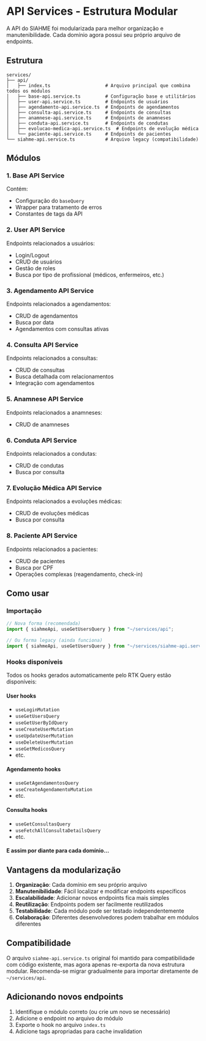 # API Services - Estrutura Modular

A API do SIAHME foi modularizada para melhor organização e manutenibilidade. Cada domínio agora possui seu próprio arquivo de endpoints.

## Estrutura

```
services/
├── api/
│   ├── index.ts                    # Arquivo principal que combina todos os módulos
│   ├── base-api.service.ts         # Configuração base e utilitários
│   ├── user-api.service.ts         # Endpoints de usuários
│   ├── agendamento-api.service.ts  # Endpoints de agendamentos
│   ├── consulta-api.service.ts     # Endpoints de consultas
│   ├── anamnese-api.service.ts     # Endpoints de anamneses
│   ├── conduta-api.service.ts      # Endpoints de condutas
│   ├── evolucao-medica-api.service.ts  # Endpoints de evolução médica
│   └── paciente-api.service.ts     # Endpoints de pacientes
└── siahme-api.service.ts           # Arquivo legacy (compatibilidade)
```

## Módulos

### 1. Base API Service
Contém:
- Configuração do `baseQuery`
- Wrapper para tratamento de erros
- Constantes de tags da API

### 2. User API Service
Endpoints relacionados a usuários:
- Login/Logout
- CRUD de usuários
- Gestão de roles
- Busca por tipo de profissional (médicos, enfermeiros, etc.)

### 3. Agendamento API Service
Endpoints relacionados a agendamentos:
- CRUD de agendamentos
- Busca por data
- Agendamentos com consultas ativas

### 4. Consulta API Service
Endpoints relacionados a consultas:
- CRUD de consultas
- Busca detalhada com relacionamentos
- Integração com agendamentos

### 5. Anamnese API Service
Endpoints relacionados a anamneses:
- CRUD de anamneses

### 6. Conduta API Service
Endpoints relacionados a condutas:
- CRUD de condutas
- Busca por consulta

### 7. Evolução Médica API Service
Endpoints relacionados a evoluções médicas:
- CRUD de evoluções médicas
- Busca por consulta

### 8. Paciente API Service
Endpoints relacionados a pacientes:
- CRUD de pacientes
- Busca por CPF
- Operações complexas (reagendamento, check-in)

## Como usar

### Importação
```typescript
// Nova forma (recomendada)
import { siahmeApi, useGetUsersQuery } from "~/services/api";

// Ou forma legacy (ainda funciona)
import { siahmeApi, useGetUsersQuery } from "~/services/siahme-api.service";
```

### Hooks disponíveis
Todos os hooks gerados automaticamente pelo RTK Query estão disponíveis:

#### User hooks
- `useLoginMutation`
- `useGetUsersQuery`
- `useGetUserByIdQuery`
- `useCreateUserMutation`
- `useUpdateUserMutation`
- `useDeleteUserMutation`
- `useGetMedicosQuery`
- etc.

#### Agendamento hooks
- `useGetAgendamentosQuery`
- `useCreateAgendamentoMutation`
- etc.

#### Consulta hooks
- `useGetConsultasQuery`
- `useFetchAllConsultaDetailsQuery`
- etc.

#### E assim por diante para cada domínio...

## Vantagens da modularização

1. **Organização**: Cada domínio em seu próprio arquivo
2. **Manutenibilidade**: Fácil localizar e modificar endpoints específicos
3. **Escalabilidade**: Adicionar novos endpoints fica mais simples
4. **Reutilização**: Endpoints podem ser facilmente reutilizados
5. **Testabilidade**: Cada módulo pode ser testado independentemente
6. **Colaboração**: Diferentes desenvolvedores podem trabalhar em módulos diferentes

## Compatibilidade

O arquivo `siahme-api.service.ts` original foi mantido para compatibilidade com código existente, mas agora apenas re-exporta da nova estrutura modular. Recomenda-se migrar gradualmente para importar diretamente de `~/services/api`.

## Adicionando novos endpoints

1. Identifique o módulo correto (ou crie um novo se necessário)
2. Adicione o endpoint no arquivo do módulo
3. Exporte o hook no arquivo `index.ts`
4. Adicione tags apropriadas para cache invalidation
